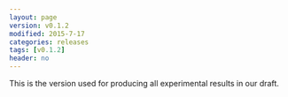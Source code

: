 ```yaml
---
layout: page
version: v0.1.2
modified: 2015-7-17
categories: releases
tags: [v0.1.2]
header: no
---
```


This is the version used for producing all experimental results in our draft.


